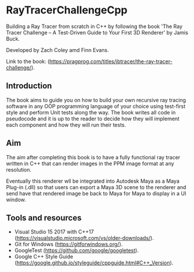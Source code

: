 # RayTracerChallengeCpp
Building a Ray Tracer from scratch in C++ by following the book 'The Ray Tracer Challenge – A Test-Driven Guide to Your First 3D Renderer' by Jamis Buck.

Developed by Zach Coley amd Finn Evans.

Link to the book: (https://pragprog.com/titles/jbtracer/the-ray-tracer-challenge/).

## Introduction
The book aims to guide you on how to build your own recursive ray tracing software in any OOP programming language of your choice using test-first style and perform Unit tests along the way.
The book writes all code in pseudocode and it is up to the reader to decide how they will implement each component and how they will run their tests.

## Aim
The aim after completing this book is to have a fully functional ray tracer written in C++ that can render images in the PPM image format at any resolution.

Eventually this renderer wll be integrated into Autodesk Maya as a Maya Plug-in (.dll) so that users can export a Maya 3D scene to the renderer and send have that rendered image be back to Maya for Maya to display in a UI window.

## Tools and resources
- Visual Studio 15 2017 with C++17 (https://visualstudio.microsoft.com/vs/older-downloads/).
- Git for Windows (https://gitforwindows.org/).
- GoogleTest (https://github.com/google/googletest).
- Google C++ Style Guide (https://google.github.io/styleguide/cppguide.html#C++_Version).
